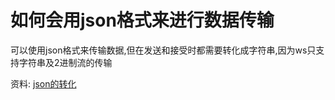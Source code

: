 # 如何会用json格式来进行数据传输

可以使用json格式来传输数据,但在发送和接受时都需要转化成字符串,因为ws只支持字符串及2进制流的传输

资料:	
[json的转化](http://blog.csdn.net/wangxiaohu__/article/details/7254598)